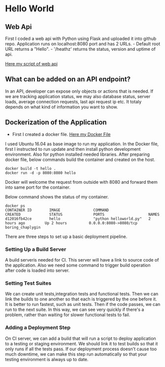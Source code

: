 # Hello World

## Web Api
First I coded a web api with Python using Flask and uploaded it into github repo.
Application runs on localhost:8080 port and has 2 URLs. 
    - Default root URL returns a "Hello".
    - '/heathz' returns the status, version and uptime of api. 

[Here my script of web api](https://github.com/aykseldi/Docker_Study/blob/master/helloworld.py)

## What can be added on an API endpoint?
In an API, developer can expose only objects or actions that is needed. 
If we are tracking application status, we may also database status, server loads, average connection requests, last api request ip etc. 
It totaly depends on what kind of information you want to show.

## Dockerization of the Application
* First I created a docker file. [Here my Docker File](https://github.com/aykseldi/Docker_Study/blob/master/dockerfile)

I used Ubuntu 16.04 as base image to run my application.
In the Docker file, first I instructed to run update and then install python development environment. Also for python installed needed libraries. After preparing docker file, below commands build the container and created on the host. 

```shell
docker build -t hello .
docker run -d -p 8080:8080 hello
```
Docker will welcome the request from outside with 8080 and forward them into same port for the container.

Below command shows the status of my container.

```shell
docker ps
CONTAINER ID        IMAGE               COMMAND                  CREATED             STATUS              PORTS                    NAMES
d12016fb42ce        hello               "python helloworld.py"   2 hours ago         Up 2 hours          0.0.0.0:8080->8080/tcp   boring_chaplygin
```

  
There are three steps to set up a basic deployment pipeline. 

### Setting Up a Build Server

A build serveris needed for CI. This server will have a link to source code of the application. Also we need some command to trigger  build operation after code is loaded into server.

### Setting Test Suites

We can create unit tests,integration tests and functional tests. Then we can link the builds to one another so that each is triggered by the one before it. It is better to run fastest, such as unit tests. Then if the code passes, we can run to the next suite. In this way, we can see very quickly if there's a problem, rather than waiting for slower functional tests to fail.

### Adding a Deployment Step

On CI server, we can add a build that will run a script to deploy  application to a testing or staging environment. We should link it to  test builds so that it only runs if all the tests pass. If our deployment process doesn't cause too much downtime, we can make this step run automatically so that your testing environment is always up to date.

